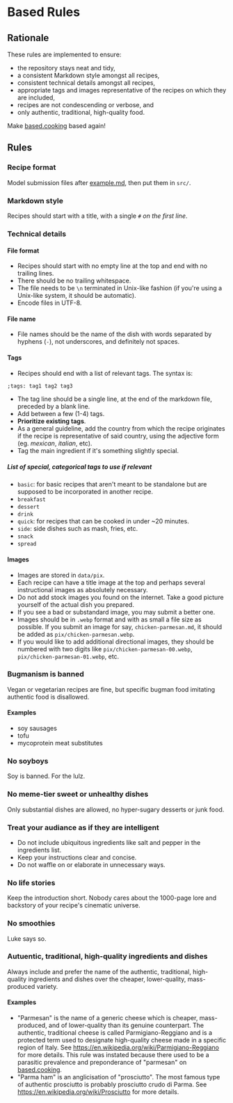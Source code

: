 # Based Rules

## Rationale

These rules are implemented to ensure:
- the repository stays neat and tidy,
- a consistent Markdown style amongst all recipes,
- consistent technical details amongst all recipes,
- appropriate tags and images representative of the recipes on which they are included,
- recipes are not condescending or verbose, and
- only authentic, traditional, high-quality food.

Make [based.cooking](https://based.cooking) based again!


## Rules

### Recipe format

Model submission files after [example.md](example.md), then put them in `src/`.

### Markdown style

Recipes should start with a title, with a single `#` *on the first line*.

### Technical details

#### File format

- Recipes should start with no empty line at the top and end with no trailing lines.
- There should be no trailing whitespace.
- The file needs to be `\n` terminated in Unix-like fashion (if you're using a Unix-like system, it should be automatic).
- Encode files in UTF-8.

#### File name

- File names should be the name of the dish with words separated by hyphens (`-`), not underscores, and definitely not spaces.

#### Tags

- Recipes should end with a list of relevant tags.
The syntax is:

```md
;tags: tag1 tag2 tag3
```

- The tag line should be a single line, at the end of the markdown file, preceded by a blank line.
- Add between a few (1-4) tags.
- **Prioritize existing tags**.
- As a general guideline, add the country from which the recipe originates if the recipe is representative of said country, using the adjective form (eg. *mexican*, *italian*, etc).
- Tag the main ingredient if it's something slightly special.


##### List of special, categorical tags to use if relevant

- `basic`: for basic recipes that aren't meant to be standalone but are supposed
  to be incorporated in another recipe.
- `breakfast`
- `dessert`
- `drink`
- `quick`: for recipes that can be cooked in under ~20 minutes.
- `side`: side dishes such as mash, fries, etc.
- `snack`
- `spread`

#### Images

- Images are stored in `data/pix`.
- Each recipe can have a title image at the top and perhaps several instructional images as absolutely necessary.
- Do not add stock images you found on the internet.
Take a good picture yourself of the actual dish you prepared.
- If you see a bad or substandard image, you may submit a better one.
- Images should be in `.webp` format and with as small a file size as possible.
If you submit an image for say, `chicken-parmesan.md`, it should be added as `pix/chicken-parmesan.webp`.
- If you would like to add additional directional images, they should be numbered with two digits like `pix/chicken-parmesan-00.webp`, `pix/chicken-parmesan-01.webp`, etc.

### Bugmanism is banned

Vegan or vegetarian recipes are fine, but specific bugman food imitating authentic food is disallowed.

#### Examples

- soy sausages
- tofu
- mycoprotein meat substitutes

### No soyboys

Soy is banned. For the lulz.

### No meme-tier sweet or unhealthy dishes

Only substantial dishes are allowed, no hyper-sugary desserts or junk food.

### Treat your audiance as if they are intelligent

- Do not include ubiquitous ingredients like salt and pepper in the ingredients list.
- Keep your instructions clear and concise.
- Do not waffle on or elaborate in unnecessary ways.

### No life stories

Keep the introduction short.
Nobody cares about the 1000-page lore and backstory of your recipe's cinematic universe.

### No smoothies

Luke says so.

### Autuentic, traditional, high-quality ingredients and dishes

Always include and prefer the name of the authentic, traditional, high-quality ingredients and dishes over the cheaper, lower-quality, mass-produced variety.

#### Examples

- "Parmesan" is the name of a generic cheese which is cheaper, mass-produced, and of lower-quality than its genuine counterpart.
The authentic, traditional cheese is called Parmigiano-Reggiano and is a protected term used to designate high-quality cheese made in a specific region of Italy.
See https://en.wikipedia.org/wiki/Parmigiano-Reggiano for more details.
This rule was instated because there used to be a parasitic prevalence and preponderance of "parmesan" on [based.cooking](https://based.cooking).
- "Parma ham" is an anglicisation of "prosciutto".
The most famous type of authentic prosciutto is probably prosciutto crudo di Parma.
See https://en.wikipedia.org/wiki/Prosciutto for more details.
